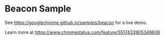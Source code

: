 Beacon Sample
===
See https://googlechrome.github.io/samples/beacon for a live demo.

Learn more at https://www.chromestatus.com/feature/5517433905348608